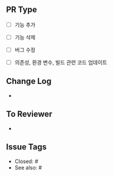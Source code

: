 ## PR Type
- [ ] 기능 추가
- [ ] 기능 삭제
- [ ] 버그 수정
- [ ] 의존성, 환경 변수, 빌드 관련 코드 업데이트


## Change Log
- 

## To Reviewer
- 

## Issue Tags
- Closed: #
- See also: #